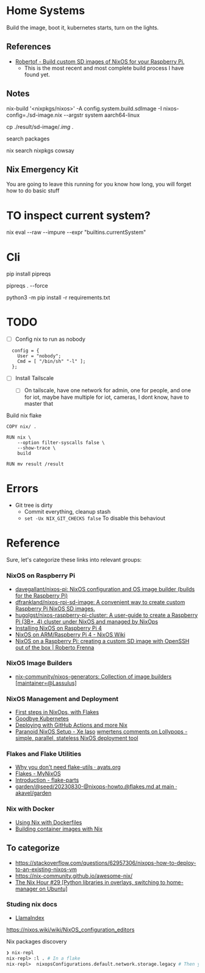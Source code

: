 # Home Systems

Build the image, boot it, kubernetes starts, turn on the lights.

## References

- [Robertof - Build custom SD images of NixOS for your Raspberry Pi.](https://github.com/Robertof/nixos-docker-sd-image-builder)
    - This is the most recent and most complete build process I have found yet.

## Notes

nix-build '<nixpkgs/nixos>' -A config.system.build.sdImage -I nixos-config=./sd-image.nix --argstr system aarch64-linux

cp ./result/sd-image/*.img* .


search packages

nix search nixpkgs cowsay   


## Nix Emergency Kit

You are going to leave this running for you know how long, you will forget how to do basic stuff

# TO inspect current system?

nix eval --raw --impure --expr "builtins.currentSystem"

# Cli

pip install pipreqs

pipreqs . --force         

python3 -m pip install -r requirements.txt 



# TODO

- [ ] Config nix to run as nobody

```
  config = {
    User = "nobody";
    Cmd = [ "/bin/sh" "-l" ];
  };
```
- [ ] Install Tailscale
  - [ ] On tailscale, have one network for admin, one for people, and one for iot, maybe have multiple for iot, cameras, I dont know, have to master that


Build nix flake

```
COPY nix/ .

RUN nix \
    --option filter-syscalls false \
    --show-trace \
    build

RUN mv result /result
```


# Errors

- Git tree is dirty
  - Commit everything, cleanup stash
  - `set -Ux NIX_GIT_CHECKS false` To disable this behaviout

# Reference

Sure, let's categorize these links into relevant groups:

### NixOS on Raspberry Pi
- [davegallant/nixos-pi: NixOS configuration and OS image builder (builds for the Raspberry Pi)](https://github.com/davegallant/nixos-pi)
- [dfrankland/nixos-rpi-sd-image: A convenient way to create custom Raspberry Pi NixOS SD images.](https://github.com/dfrankland/nixos-rpi-sd-image/tree/main)
- [hugolgst/nixos-raspberry-pi-cluster: A user-guide to create a Raspberry Pi (3B+, 4) cluster under NixOS and managed by NixOps](https://github.com/hugolgst/nixos-raspberry-pi-cluster/tree/master)
- [Installing NixOS on Raspberry Pi 4](https://mtlynch.io/nixos-pi4/)
- [NixOS on ARM/Raspberry Pi 4 - NixOS Wiki](https://nixos.wiki/wiki/NixOS_on_ARM/Raspberry_Pi_4)
- [NixOS on a Raspberry Pi: creating a custom SD image with OpenSSH out of the box | Roberto Frenna](https://rbf.dev/blog/2020/05/custom-nixos-build-for-raspberry-pis/#nixos-on-a-raspberry-pi)

### NixOS Image Builders
- [nix-community/nixos-generators: Collection of image builders [maintainer=@Lassulus]](https://github.com/nix-community/nixos-generators)

### NixOS Management and Deployment
- [First steps in NixOps, with Flakes](https://github.com/akavel/garden/blob/main/%40seed/20230830-%40nixops-howto.%40flakes.md)
- [Goodbye Kubernetes](https://xeiaso.net/blog/backslash-kubernetes-2021-01-03/)
- [Deploying with GitHub Actions and more Nix](https://thewagner.net/blog/2020/12/06/deploying-with-github-actions-and-more-nix/)
- [Paranoid NixOS Setup - Xe Iaso](https://xeiaso.net/blog/paranoid-nixos-2021-07-18/)
[wmertens comments on Lollypops - simple, parallel, stateless NixOS deployment tool](https://old.reddit.com/r/NixOS/comments/vnajkg/lollypops_simple_parallel_stateless_nixos/ie7afdo/)

### Flakes and Flake Utilities
- [Why you don't need flake-utils · ayats.org](https://ayats.org/blog/no-flake-utils/)
- [Flakes - MyNixOS](https://mynixos.com/flakes)
- [Introduction - flake-parts](https://flake.parts/)
- [garden/@seed/20230830-@nixops-howto.@flakes.md at main · akavel/garden](https://github.com/akavel/garden/blob/main/@seed/20230830-@nixops-howto.@flakes.md)

### Nix with Docker
- [Using Nix with Dockerfiles](https://mitchellh.com/writing/nix-with-dockerfiles)
- [Building container images with Nix](https://thewagner.net/blog/2021/02/25/building-container-images-with-nix/)

## To categorize
- https://stackoverflow.com/questions/62957306/nixops-how-to-deploy-to-an-existing-nixos-vm
- https://nix-community.github.io/awesome-nix/
- [The Nix Hour #29 [Python libraries in overlays, switching to home-manager on Ubuntu]](https://www.youtube.com/watch?v=pP1bnQwomDg)
### Studing nix docs

- [LlamaIndex](https://docs.llamaindex.ai/en/stable/getting_started/starter_example.html)

https://nixos.wiki/wiki/NixOS_configuration_editors

Nix packages discovery
```nix
❯ nix-repl
nix-repl> :l . # In a flake
nix-repl>  nixopsConfigurations.default.network.storage.legacy # Then you can look at stuff
```